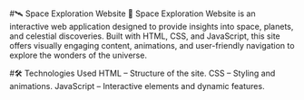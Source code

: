 #🛰️ Space Exploration Website 🌌
Space Exploration Website is an interactive web application designed to provide insights into space, planets, and celestial discoveries. Built with HTML, CSS, and JavaScript, this site offers visually engaging content, animations, and user-friendly navigation to explore the wonders of the universe.

#🛠️ Technologies Used
HTML – Structure of the site.
CSS – Styling and animations.
JavaScript – Interactive elements and dynamic features.
